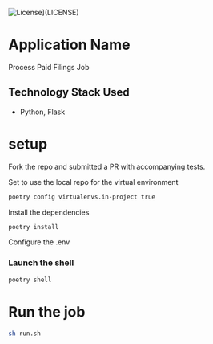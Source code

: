 ![License](https://img.shields.io/badge/License-BSD%203%20Clause-blue.svg)](LICENSE)


# Application Name
Process Paid Filings Job


## Technology Stack Used
* Python, Flask

# setup
Fork the repo and submitted a PR with accompanying tests.

Set to use the local repo for the virtual environment
```bash
poetry config virtualenvs.in-project true
```
Install the dependencies
```bash
poetry install
```

Configure the .env

### Launch the shell
```bash
poetry shell
```

# Run the job
```bash
sh run.sh
```